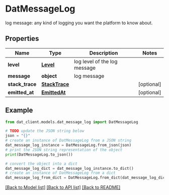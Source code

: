 # DatMessageLog

log message: any kind of logging you want the platform to know about.

## Properties

Name | Type | Description | Notes
------------ | ------------- | ------------- | -------------
**level** | [**Level**](Level.md) | log level of the log message | 
**message** | **object** | log message | 
**stack_trace** | [**StackTrace**](StackTrace.md) |  | [optional] 
**emitted_at** | [**EmittedAt**](EmittedAt.md) |  | [optional] 

## Example

```python
from dat_client.models.dat_message_log import DatMessageLog

# TODO update the JSON string below
json = "{}"
# create an instance of DatMessageLog from a JSON string
dat_message_log_instance = DatMessageLog.from_json(json)
# print the JSON string representation of the object
print(DatMessageLog.to_json())

# convert the object into a dict
dat_message_log_dict = dat_message_log_instance.to_dict()
# create an instance of DatMessageLog from a dict
dat_message_log_from_dict = DatMessageLog.from_dict(dat_message_log_dict)
```
[[Back to Model list]](../README.md#documentation-for-models) [[Back to API list]](../README.md#documentation-for-api-endpoints) [[Back to README]](../README.md)


